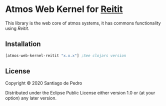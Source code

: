 # Atmos Web Kernel for [Reitit](https://github.com/metosin/reitit)

This library is the web core of atmos systems, it has commons functionality using *Reitit*.

## Installation
```clojure
[atmos-web-kernel-reitit "x.x.x"] ;See clojars version
```

## License

Copyright © 2020 Santiago de Pedro

Distributed under the Eclipse Public License either version 1.0 or (at
your option) any later version.
